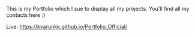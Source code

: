 This is my Portfolio which I sue to display all my projects. You'll find all my contacts here :)

Live: https://kvarunkk.github.io/Portfolio_Official/